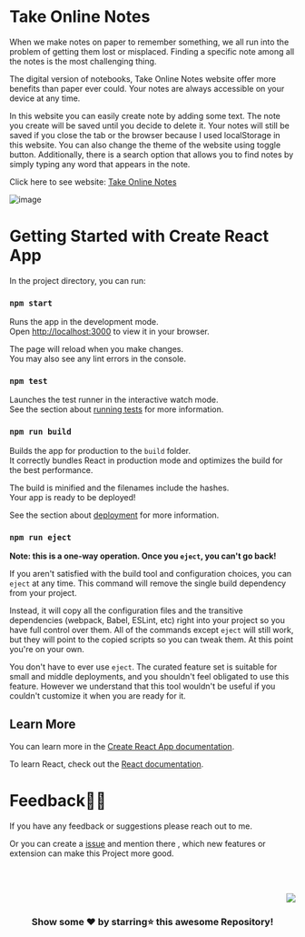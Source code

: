 # Take Online Notes

When we make notes on paper to remember something, we all run into the problem of getting them lost or misplaced. Finding a specific note among all the notes is the most challenging thing.

The digital version of notebooks, Take Online Notes website offer more benefits than paper ever could. Your notes are always accessible on your device at any time.

In this website you can easily create note by adding some text. The note you create will be saved until you decide to delete it. Your notes will still be saved if you close the tab or the browser because I used localStorage in this website. You can also change the theme of the website using toggle button. Additionally, there is a search option that allows you to find notes by simply typing any word that appears in the note. 

Click here to see website: [Take Online Notes](https://green-mushroom-02aac3f00.1.azurestaticapps.net/)

![image](https://user-images.githubusercontent.com/52650290/189545082-30f0e686-fdc1-4fa2-8b79-0dffd79b61d1.png)


# Getting Started with Create React App

In the project directory, you can run:

### `npm start`

Runs the app in the development mode.\
Open [http://localhost:3000](http://localhost:3000) to view it in your browser.

The page will reload when you make changes.\
You may also see any lint errors in the console.

### `npm test`

Launches the test runner in the interactive watch mode.\
See the section about [running tests](https://facebook.github.io/create-react-app/docs/running-tests) for more information.

### `npm run build`

Builds the app for production to the `build` folder.\
It correctly bundles React in production mode and optimizes the build for the best performance.

The build is minified and the filenames include the hashes.\
Your app is ready to be deployed!

See the section about [deployment](https://facebook.github.io/create-react-app/docs/deployment) for more information.

### `npm run eject`

**Note: this is a one-way operation. Once you `eject`, you can't go back!**

If you aren't satisfied with the build tool and configuration choices, you can `eject` at any time. This command will remove the single build dependency from your project.

Instead, it will copy all the configuration files and the transitive dependencies (webpack, Babel, ESLint, etc) right into your project so you have full control over them. All of the commands except `eject` will still work, but they will point to the copied scripts so you can tweak them. At this point you're on your own.

You don't have to ever use `eject`. The curated feature set is suitable for small and middle deployments, and you shouldn't feel obligated to use this feature. However we understand that this tool wouldn't be useful if you couldn't customize it when you are ready for it.

## Learn More

You can learn more in the [Create React App documentation](https://facebook.github.io/create-react-app/docs/getting-started).

To learn React, check out the [React documentation](https://reactjs.org/).

# Feedback✌🏼

If you have any feedback or suggestions please reach out to me.  

Or you can create a  <a href="https://github.com/samipak458/Take-Online-Notes/issues">issue</a> and mention there , which new features or extension can make this Project more good.

<!-- ------------------------------------------------------------------------------------------------------------------------------------------------------------------ -->

<br>
  
<br>

<p align="right"><a href="#top"><img src="https://img.shields.io/badge/-Back%20to%20Top-red?style=for-the-badge" /></a></p>

<div align="center">

### Show some ❤️ by starring⭐ this awesome Repository!

</div>
